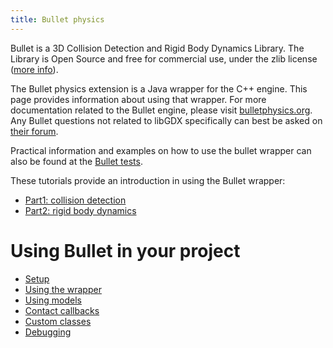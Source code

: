 ```yaml
---
title: Bullet physics
---
```

Bullet is a 3D Collision Detection and Rigid Body Dynamics Library. The Library is Open Source and free for commercial use, under the zlib license ([more info](https://web.archive.org/web/20180908135816/http://bulletphysics.org/mediawiki-1.5.8/index.php/LICENSE)).

The Bullet physics extension is a Java wrapper for the C++ engine. This page provides information about using that wrapper. For more documentation related to the Bullet engine, please visit [bulletphysics.org](http://bulletphysics.org). Any Bullet questions not related to libGDX specifically can best be asked on [their forum](http://www.bulletphysics.org/Bullet/phpBB3/).

Practical information and examples on how to use the bullet wrapper can also be found at the [Bullet tests](https://github.com/libgdx/libgdx/tree/master/tests/gdx-tests/src/com/badlogic/gdx/tests/bullet).

These tutorials provide an introduction in using the Bullet wrapper:
* [Part1: collision detection](https://xoppa.github.io/blog/using-the-libgdx-3d-physics-bullet-wrapper-part1/)
* [Part2: rigid body dynamics](https://xoppa.github.io/blog/using-the-libgdx-3d-physics-bullet-wrapper-part2/)

# <a id="Using_Bullet_in_your_project"></a>Using Bullet in your project
* [Setup](/wiki/extensions/physics/bullet/bullet-wrapper-setup)
* [Using the wrapper](/wiki/extensions/physics/bullet/bullet-wrapper-using-the-wrapper)
* [Using models](/wiki/extensions/physics/bullet/bullet-wrapper-using-models)
* [Contact callbacks](/wiki/extensions/physics/bullet/bullet-wrapper-contact-callbacks)
* [Custom classes](/wiki/extensions/physics/bullet/bullet-wrapper-custom-classes)
* [Debugging](/wiki/extensions/physics/bullet/bullet-wrapper-debugging)
